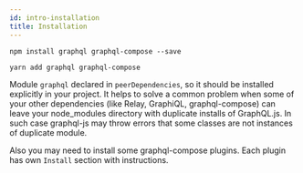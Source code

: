 ```yaml
---
id: intro-installation
title: Installation
---
```


```
npm install graphql graphql-compose --save
```

```
yarn add graphql graphql-compose
```

Module `graphql` declared in `peerDependencies`, so it should be installed explicitly in your project. It helps to solve a common problem when some of your other dependencies (like Relay, GraphiQL, graphql-compose) can leave your node_modules directory with duplicate installs of GraphQL.js. In such case graphql-js may throw errors that some classes are not instances of duplicate module.

Also you may need to install some graphql-compose plugins. Each plugin has own `Install` section with instructions.
